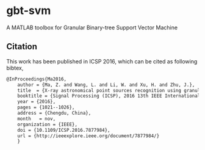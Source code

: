 # gbt-svm
A MATLAB toolbox for Granular Binary-tree Support Vector Machine

## Citation
This work has been published in ICSP 2016, which can be cited as following bibtex,
```tex
@InProceedings{Ma2016,
    author = {Ma, Z. and Wang, L. and Li, W. and Xu, H. and Zhu, J.},
    title  = {X-ray astronomical point sources recognition using granular binary-tree svm},
    booktitle = {Signal Processing (ICSP), 2016 13th IEEE International Conference on},
    year = {2016},
    pages = {1021--1026},
    address = {Chengdu, China},
    month   = nov,
    organization = {IEEE},
    doi = {10.1109/ICSP.2016.7877984},
    url = {http://ieeexplore.ieee.org/document/7877984/}                      
    }
```